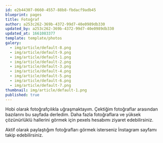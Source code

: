 ```yaml
---
id: e2b44307-0660-4557-88b8-fbdacf9adb45
blueprint: pages
title: Fotoğraf
author: a253c262-369b-4372-99d7-40e0989db330
updated_by: a253c262-369b-4372-99d7-40e0989db330
updated_at: 1661083377
template: template/photos
galery:
  - img/article/default-8.png
  - img/article/default-9.png
  - img/article/default-1.png
  - img/article/default-2.png
  - img/article/default-3.png
  - img/article/default-4.png
  - img/article/default-5.png
  - img/article/default-6.png
  - img/article/default-7.png
thumbnail: img/article/default-1.png
published: true
---
```

Hobi olarak fotoğrafçılıkla uğraşmaktayım. Çektiğim fotoğraflar arasından bazılarını bu sayfada derledim. Daha fazla fotoğraflara ve yüksek çözünürlüklü hallerini görmek için pexels hesabımı ziyaret edebilirsiniz.

Aktif olarak paylaştığım fotoğrafları görmek isterseniz İnstagram sayfamı takip edebilirsiniz.